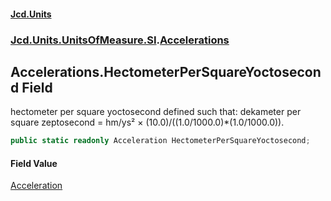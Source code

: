 #### [Jcd.Units](index.md 'index')

### [Jcd.Units.UnitsOfMeasure.SI](Jcd.Units.UnitsOfMeasure.SI.md 'Jcd.Units.UnitsOfMeasure.SI').[Accelerations](Accelerations.md 'Jcd.Units.UnitsOfMeasure.SI.Accelerations')

## Accelerations.HectometerPerSquareYoctosecond Field

hectometer per square yoctosecond defined such that: dekameter per square zeptosecond = hm/ys² ×
(10.0)/((1.0/1000.0)*(1.0/1000.0)).

```csharp
public static readonly Acceleration HectometerPerSquareYoctosecond;
```

#### Field Value

[Acceleration](Acceleration.md 'Jcd.Units.UnitTypes.Acceleration')
